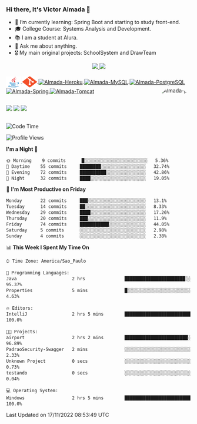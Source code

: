 ### Hi there, It's Victor Almada 👋


- 🌱 I’m currently learning: Spring Boot and starting to study front-end.
- 🎓 College Course: Systems Analysis and Development.
- 📚  I am a student at Alura.
- 💬 Ask me about anything.
- 🎖 My main original projects: SchoolSystem and DrawTeam


<div align="center">
  <a href="https://github.com/Almadavic">
  <img height="180em" src="https://github-readme-stats.vercel.app/api?username=Almadavic&show_icons=true&theme=dracula&include_all_commits=true&count_private=true"/>
  <img height="180em" src="https://github-readme-stats.vercel.app/api/top-langs/?username=Almadavic&layout=compact&langs_count=7&theme=dracula"/>
</div>
<div style="display: inline_block"><br>
  <img align="center" alt="Almada-Java" height="30" width="40" src="https://raw.githubusercontent.com/devicons/devicon/master/icons/java/java-original.svg">
  <img align="center" alt="Almada-Git" height="30" width="40" src="https://raw.githubusercontent.com/devicons/devicon/master/icons/git/git-original.svg">
  <img align="center" alt="Almada-Heroku" height="30" width="40" src="https://cdn.jsdelivr.net/gh/devicons/devicon/icons/heroku/heroku-plain-wordmark.svg" />             
  <img align="center" alt="Almada-MySQL" height="30" width="40" src="https://cdn.jsdelivr.net/gh/devicons/devicon/icons/mysql/mysql-original-wordmark.svg" />
  <img align="center" alt="Almada-PostgreSQL" height="30" width="40" src="https://cdn.jsdelivr.net/gh/devicons/devicon/icons/postgresql/postgresql-plain-wordmark.svg" />
  <img align="center" alt="Almada-Spring" height="30" width="40" src="https://cdn.jsdelivr.net/gh/devicons/devicon/icons/spring/spring-original-wordmark.svg" />
  <img align="center" alt="Almada-Tomcat" height="30" width="40" src="https://cdn.jsdelivr.net/gh/devicons/devicon/icons/tomcat/tomcat-original-wordmark.svg" />
  <img align="right" alt="Almada-pic" height="150" style="border-radius:50px;" src="https://user-images.githubusercontent.com/85299065/185514627-94fcf387-edc6-4c24-88f1-b4873ccd49e9.png">
</div>
  
  ##
 
<div> 
  <a href="https://www.youtube.com/channel/UCUrcUNA90M_ZqLEcQxd3UNA" target="_blank"><img src="https://img.shields.io/badge/YouTube-FF0000?style=for-the-badge&logo=youtube&logoColor=white" target="_blank"></a>
 <a href = "mailto:almadavic@live.com"><img src="https://img.shields.io/badge/-Gmail-%23333?style=for-the-badge&logo=gmail&logoColor=white" target="_blank"></a>
  <a href="https://www.linkedin.com/in/victoralmada/" target="_blank"><img src="https://img.shields.io/badge/-LinkedIn-%230077B5?style=for-the-badge&logo=linkedin&logoColor=white" target="_blank"></a> 
</div>

##

<!--START_SECTION:waka-->
![Code Time](http://img.shields.io/badge/Code%20Time-121%20hrs%2040%20mins-blue)

![Profile Views](http://img.shields.io/badge/Profile%20Views-1-blue)

**I'm a Night 🦉** 

```text
🌞 Morning    9 commits      █░░░░░░░░░░░░░░░░░░░░░░░░   5.36% 
🌆 Daytime    55 commits     ████████░░░░░░░░░░░░░░░░░   32.74% 
🌃 Evening    72 commits     ██████████░░░░░░░░░░░░░░░   42.86% 
🌙 Night      32 commits     ████░░░░░░░░░░░░░░░░░░░░░   19.05%

```
📅 **I'm Most Productive on Friday** 

```text
Monday       22 commits     ███░░░░░░░░░░░░░░░░░░░░░░   13.1% 
Tuesday      14 commits     ██░░░░░░░░░░░░░░░░░░░░░░░   8.33% 
Wednesday    29 commits     ████░░░░░░░░░░░░░░░░░░░░░   17.26% 
Thursday     20 commits     ███░░░░░░░░░░░░░░░░░░░░░░   11.9% 
Friday       74 commits     ███████████░░░░░░░░░░░░░░   44.05% 
Saturday     5 commits      ░░░░░░░░░░░░░░░░░░░░░░░░░   2.98% 
Sunday       4 commits      ░░░░░░░░░░░░░░░░░░░░░░░░░   2.38%

```


📊 **This Week I Spent My Time On** 

```text
⌚︎ Time Zone: America/Sao_Paulo

💬 Programming Languages: 
Java                     2 hrs               ███████████████████████░░   95.37% 
Properties               5 mins              █░░░░░░░░░░░░░░░░░░░░░░░░   4.63%

🔥 Editors: 
IntelliJ                 2 hrs 5 mins        █████████████████████████   100.0%

🐱‍💻 Projects: 
airport                  2 hrs 2 mins        ████████████████████████░   96.89% 
PadraoSecurity-Swagger   2 mins              ░░░░░░░░░░░░░░░░░░░░░░░░░   2.33% 
Unknown Project          0 secs              ░░░░░░░░░░░░░░░░░░░░░░░░░   0.73% 
testando                 0 secs              ░░░░░░░░░░░░░░░░░░░░░░░░░   0.04%

💻 Operating System: 
Windows                  2 hrs 5 mins        █████████████████████████   100.0%

```


 Last Updated on 17/11/2022 08:53:49 UTC
<!--END_SECTION:waka-->
